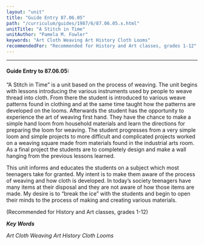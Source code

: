 ```yaml
---
layout: "unit"
title: "Guide Entry 87.06.05"
path: "/curriculum/guides/1987/6/87.06.05.x.html"
unitTitle: "A Stitch in Time"
unitAuthor: "Pamela M. Fowler"
keywords: "Art Cloth Weaving Art History Cloth Looms"
recommendedFor: "Recommended for History and Art classes, grades 1-12"
---
```

<body>
<hr/>
<h4>
Guide Entry to 87.06.05:
</h4>
“A Stitch in Time” is a unit based on the process of weaving. The unit begins with lessons introducing the various instruments used by people to weave thread into cloth. From there the student is introduced to various weave patterns found in clothing and at the same time taught how the patterns are developed on the looms. Afterwards the student has the opportunity to experience the art of weaving first hand. They have the chance to make a simple hand loom from household materials and learn the directions for preparing the loom for weaving. The student progresses from a very simple loom and simple projects to more difficult and complicated projects worked on a weaving square made from materials found in the industrial arts room. As a final project the students are to completely design and make a wall hanging from the previous lessons learned.
<p>
This unit informs and educates the students on a subject which most teenagers take for granted. My intent is to make them aware of the process of weaving and how cloth is developed. In today’s society teenagers have many items at their disposal and they are not aware of how those items are made. My desire is to “break the ice” with the students and begin to open their minds to the process of making and creating various materials.
</p>
<p>
(Recommended for History and Art classes, grades 1-12)
</p>
<p>
<b>
<i>
Key Words
</i>
</b>
<br/>
</p>
<p>
<i>
Art Cloth Weaving Art History Cloth Looms
</i>
</p>
</body>